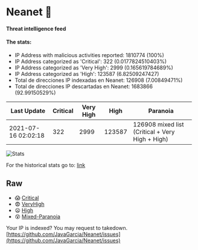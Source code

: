 # Neanet :hocho:
#### Threat intelligence feed
#### The stats:

- IP Address with malicious activities reported: 1810774 (100%)
- IP Address categorized as 'Critical':  322 (0.0177824510403%)
- IP Address categorized as 'Very High':  2999 (0.165619784689%)
- IP Address categorized as 'High':  123587 (6.82509247427)
- Total de direcciones IP indexadas en Neanet:  126908 (7.00849471%)
- Total de direcciones IP descartadas en Neanet:  1683866 (92.99150529%)

| Last Update | Critical | Very High | High | Paranoia |
| --- | --- | --- | --- | --- |
| 2021-07-16 02:02:18 | 322 | 2999 | 123587 | 126908 mixed list (Critical + Very High + High)|

![Stats](https://docs.google.com/spreadsheets/d/e/2PACX-1vSnaNMIXVabIpDJjufMlzH7poXnshF3mgd8Is1g9ytUEzVsP5my4Trn8f-xkoLLQ38xpL3HtmUexLo6/pubchart?oid=501124687&format=image)

For the historical stats go to: [link](/stats.csv)
## Raw
- :scream: [Critical](https://raw.githubusercontent.com/JavaGarcia/Neanet/master/blacklists/neanet_critical.txt)
- :fearful: [VeryHigh](https://raw.githubusercontent.com/JavaGarcia/Neanet/master/blacklists/neanet_veryHigh.txtt)
- :frowning: [High](https://raw.githubusercontent.com/JavaGarcia/Neanet/master/blacklists/neanet_high.txt)
- :dizzy_face: [Mixed-Paranoia](https://raw.githubusercontent.com/JavaGarcia/Neanet/master/blacklists/neanet_all.txt)


Your IP is indexed? You may request to takedown. [https://github.com/JavaGarcia/Neanet/issues](https://github.com/JavaGarcia/Neanet/issues)














































































































































































































































































































































































































































































































































































































































































































































































































































































































































































































































































































































































































































































































































































































































































































































































































































































































































































































































































































































































































































































































































































































































































































































































































































































































































































































































































































































































































































































































































































































































































































































































































































































































































































































































































































































































































































































































































































































































































































































































































































































































































































































































































































































































































































































































































































































































































































































































































































































































































































































































































































































































































































































































































































































































































































































































































































































































































































































































































































































































































































































































































































































































































































































































































































































































































































































































































































































































































































































































































































































































































































































































































































































































































































































































































































































































































































































































































































































